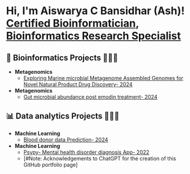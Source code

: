 <h1>Hi, I'm Aiswarya C Bansidhar (Ash)! <br/><a href="https://github.com/CbAsh07">Certified Bioinformatician</a>, <a href="https://www.linkedin.com/in/aiswarya-c-bansidhar-37447a188/">Bioinformatics Research Specialist</a></h1>

<h2>🧬 Bioinformatics Projects 👩🏻‍💻 </h2>

- <b>Metagenomics</b>
  - [Exploring Marine microbial Metagenome Assembled Genomes for Novel Natural Product Drug Discovery- 2024](https://github.com/CbAsh07/Marine_MAGS)
- <b>Metagenomics</b>
  - [Gut microbial abundance post emodin treatment- 2024](https://github.com/CbAsh07/Microbial_abundance)

<h2>📊 Data analytics Projects 👩🏻‍💻 </h2>

- <b>Machine Learning</b>
  - [Blood donor data Prediction- 2024](https://github.com/CbAsh07/ML_predict_blood_donation)
- <b>Machine Learning</b>
  - [Psypy- Mental health disorder diagnosis App- 2022](https://github.com/CbAsh07/PsyPy)
  - [#Note: Acknowledgements to ChatGPT for the creation of this GitHub portfolio page]


